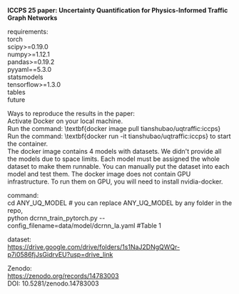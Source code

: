 **ICCPS 25 paper: Uncertainty Quantification for Physics-Informed Traffic Graph Networks**

requirements:\
torch \
scipy>=0.19.0 \
numpy>=1.12.1 \
pandas>=0.19.2 \
pyyaml==5.3.0 \
statsmodels \
tensorflow>=1.3.0 \
tables \
future 

Ways to reproduce the results in the paper: \
Activate Docker on your local machine. \
Run the command: \textbf{docker image pull tianshubao/uqtraffic:iccps} \
Run the command: \textbf{docker run -it tianshubao/uqtraffic:iccps} to start the container. \
The docker image contains 4 models with datasets. We didn't provide all the models due to space limits. Each model must be assigned the whole dataset to make them runnable. You can manually put the dataset into each model and test them. The docker image does not contain GPU infrastructure. To run them on GPU, you will need to install nvidia-docker. 


command: \
cd ANY_UQ_MODEL            # you can replace ANY_UQ_MODEL by any folder in the repo,  \
python dcrnn_train_pytorch.py --config_filename=data/model/dcrnn_la.yaml  #Table 1

dataset: \
https://drive.google.com/drive/folders/1s1NaJ2DNgQWQr-p7i0586fjJsGidrvEU?usp=drive_link

Zenodo: \
https://zenodo.org/records/14783003 \
DOI: 10.5281/zenodo.14783003


